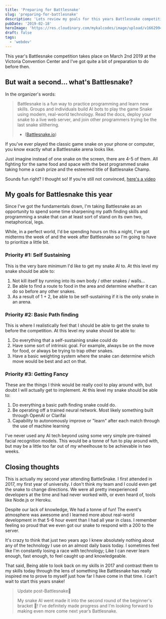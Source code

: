 ```yaml
---
title: 'Preparing for Battlesnake'
slug: 'preparing-for-battlesnake'
description: 'Lets review my goals for this years Battlesnake competition.'
pubDate: '2019-02-18'
heroImage: 'https://res.cloudinary.com/mykalcodes/image/upload/v1662994978/Mykal%20Codes/battlesnake-2019.png'
draft: false
tags:
  - 'webdev'
---
```


This year's Battlesnake competition takes place on March 2nd 2019 at the Victoria Convention Center and I've got quite a bit of preparation to do before then.

## But wait a second... what's Battlesnake?

In the organizer's words:

> Battlesnake is a fun way to practice programming and learn new skills. Groups and individuals build AI bots to play the game Snake using modern, real-world technology. Read the docs, deploy your snake to a live web server, and join other programmers trying be the last snake slithering.
>
> - ([Battlesnake.io](https://battlesnake.io))

If you've ever played the classic game snake on your phone or computer, you know exactly what a Battlesnake arena looks like.

Just imagine instead of one snake on the screen, there are 4-5 of them. All fighting for the same food and space with the best programmed snake taking home a cash prize and the esteemed title of Battlesnake Champ.

Sounds fun right? I thought so! If you're still not convinced, [here's a video](https://www.youtube.com/watch?v=ygvQds0C1X8)

## My goals for Battlesnake this year

Since I've got the fundamentals down, I'm taking Battlesnake as an opportunity to spend some time sharpening my path finding skills and programming a snake that can at least sort of stand on its own two, metaphorical, legs.

While, in a perfect world, I'd be spending hours on this a night, I've got midterms the week of and the week after Battlesnake so I'm going to have to prioritize a little bit.

### Priority #1: Self Sustaining

This is the very bare minimum I'd like to get my snake AI to. At this level my snake should be able to:

1. Not kill itself by running into its own body / other snakes / walls...
2. Be able to find a route to food in the area and determine whether it can do so before any other snakes.
3. As a result of 1 + 2, be able to be self-sustaining if it is the only snake in an arena.

### Priority #2: Basic Path finding

This is where I realistically feel that I should be able to get the snake to before the competition.
At this level my snake should be able to:

1. Do everything that a self-sustaining snake could do
2. Have some sort of intrinsic goal. For example, always be on the move for food, or always be trying to trap other snakes.
3. Have a basic weighting system where the snake can determine which move would be best and act on that.

### Priority #3: Getting Fancy

These are the things I think would be really cool to play around with, but doubt I will actually get to implement. At this level my snake should be able to:

1. Do everything a basic path finding snake could do.
2. Be operating off a trained neural network. Most likely something built through OpenAI or Clarifai
3. Capability to autonomously improve or "learn" after each match through the use of machine learning

I've never used any AI tech beyond using some very simple pre-trained facial recognition models. This would be a tonne of fun to play around with, but may be a little too far out of my wheelhouse to be achievable in two weeks.

## Closing thoughts

This is actually my second year attending BattleSnake. I first attended in 2017, my first year of university. I don't think my team and I could even get the snake to change directions. We were all pretty inexperienced developers at the time and had never worked with, or even heard of, tools like Node.js or Heroku.

Despite our lack of knowledge, We had a tonne of fun! The event's atmosphere was awesome and I learned more about real-world development in that 5-6 hour event than I had all year in class. I remember feeling so proud that we even got our snake to respond with a 200 to the server.

It's crazy to think that just two years ago I knew absolutely nothing about any of the technology I use on an almost daily basis today. I sometimes feel like I'm constantly losing a race with technology; Like I can never learn enough, fast enough, to feel caught up and knowledgeable.

That said, Being able to look back on my skills in 2017 and contrast them to my skills today through the lens of something like Battlesnake has really inspired me to prove to myself just how far I have come in that time. I can't wait to start this years snake!

> Update post-Battlesnake🐍
>
> My snake AI went made it into the second round of the beginner's bracket 🎉! I’ve definitely made progress and I’m looking forward to making even more come next year’s Battlesnake.
